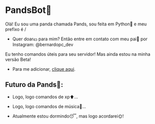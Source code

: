 # PandsBot🐼
Olá! Eu sou uma panda chamada Pands, sou feita em Python🐍 e meu prefixo é /

- Quer doar💵 para mim? Então entre em contato com meu pai🤵 por Instagram: @bernardopc_dev

Eu tenho comandos úteis para seu servidor! Mas ainda estou na minha versão Beta!


- Para me adicionar, <a href="discordapp.com/oauth2/authorize?client_id=764655911633027092&scope=bot&permissions=8">clique aqui</a>.


## Futuro da Pands🐼:

- Logo, logo comandos de xp⬆️...
- Logo, logo comandos de música🎵...

- Atualmente estou dormindo😴, mas logo acordarei🌞!
